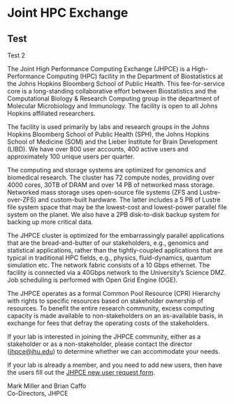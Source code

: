 # Joint HPC Exchange

## Test

Test 2

The Joint High Performance Computing Exchange (JHPCE) is a
High-Performance Computing (HPC) facility in the Department of
Biostatistics at the Johns Hopkins Bloomberg School of Public
Health. This fee-for-service core is a long-standing collaborative
effort between Biostatistics and the Computational Biology & Research
Computing group in the department of Molecular Microbiology and
Immunology. The facility is open to all Johns Hopkins affiliated
researchers.

The facility is used primarily by labs and research groups in the
Johns Hopkins Bloomberg School of Public Health (SPH), the Johns
Hopkins School of Medicine (SOM) and the Lieber Institute for Brain
Development (LIBD). We have over 800 user accounts, 400 active users
and approximately 100 unique users per quarter.

The computing and storage systems are optimized for genomics and
biomedical research. The cluster has 72 compute nodes, providing over
4000 cores, 30TB of DRAM and over 14 PB of networked mass
storage. Networked mass storage uses open-source file systems (ZFS and
Lustre-over-ZFS) and custom-built hardware. The latter includes a 5 PB
of Lustre file system space that may be the lowest-cost and
lowest-power parallel file system on the planet. We also have a 2PB
disk-to-disk backup system for backing up more critical data.

The JHPCE cluster is optimized for the embarrassingly parallel
applications that are the bread-and-butter of our stakeholders, e.g.,
genomics and statistical applications, rather than the tightly-coupled
applications that are typical in traditional HPC fields, e.g.,
physics, fluid-dynamics, quantum simulation etc. The network fabric
consists of a 10 Gbps ethernet. The facility is connected via a 40Gbps
network to the University’s Science DMZ. Job scheduling is performed
with Open Grid Engine (OGE).

The JHPCE operates as a formal Common Pool Resource (CPR) Hierarchy
with rights to specific resources based on stakeholder ownership of
resources. To benefit the entire research community, excess computing
capacity is made available to non-stakeholders on an as-available
basis, in exchange for fees that defray the operating costs of the
stakeholders.

If your lab is interested in joining the JHPCE community, either as a
stakeholder or as a non-stakeholder, please contact the director
(jhpce@jhu.edu) to determine whether we can accommodate your needs.

If your lab is already a member, and you need to add new users, then
have the users fill out the [JHPCE new user request
form](https://jhpce.jhu.edu/register/new-user-request/).

Mark Miller and Brian Caffo  
Co-Directors, JHPCE

